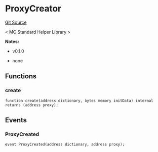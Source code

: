 # ProxyCreator
[Git Source](https://github.com/metacontract/mc/blob/main/src/std/functions/internal/ProxyCreator.sol)

< MC Standard Helper Library >

**Notes:**
- v0.1.0

- none


## Functions
### create


```solidity
function create(address dictionary, bytes memory initData) internal returns (address proxy);
```

## Events
### ProxyCreated

```solidity
event ProxyCreated(address dictionary, address proxy);
```

